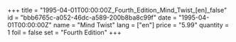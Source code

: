 +++
title = "1995-04-01T00:00:00Z_Fourth_Edition_Mind_Twist_[en]_false"
id = "bbb6765c-a052-46dc-a589-200b8ba8c99f"
date = "1995-04-01T00:00:00Z"
name = "Mind Twist"
lang = ["en"]
price = "5.99"
quantity = 1
foil = false
set = "Fourth Edition"
+++
